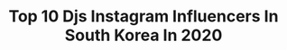 ---
title: Top 10 Djs Instagram Influencers In South Korea In 2020
description: >-
  Find top djs Instagram influencers in South Korea in 2020. Most popular hashtags: #dance #dj #mlbcrew #mlbkorea.
platform: Instagram
hits: 14
text_top: Discover the top-rated Instagram influencers on inBeat.
text_bottom: Our search engine holds 14 Instagram influencers like this in South Korea for you to collaborate.
profiles:
  - username: "dj_siena"
    fullname: >-
      DJ SIENA 박시현 🇰🇷
    bio: >-
      Leanonedm👇 Bookings 📧 djsiena.leanon@gmail.com
    location: "South Korea"
    followers: 665313
    engagement: 216
    commentsToLikes: 0.008810
    id: ckf5pzba27pdx0j23heatrwgc
    verified: true
    hashtags: "#mlbkorea, #mlb, #mlbcrew, #nerdy"
  - username: "djsmmt"
    fullname: >-
      SMMT (써밋)
    bio: >-
      YELOWS MOB / H1GHR MUSIC DJ / Producer @thugiee 의 캔따개
    location: "South Korea"
    followers: 63230
    engagement: 689
    commentsToLikes: 0.013212
    id: ck8swrncaf05u0j78tgrn0w3y
    verified: false
    hashtags: "#outnow, #compilation, #h1ghrmusic, #red"
  - username: "deejaysoda"
    fullname: >-
      DJ SODA OFFICIAL 🇰🇷
    bio: >-
      Let's communicate👇🏻💕
    location: "South Korea"
    followers: 4101404
    engagement: 142
    commentsToLikes: 0.007112
    id: ck0tusvdz8kr20i19uncbde5n
    verified: true
    hashtags: "#glittersunscreen, #dj, #worlddjfestival, #shootingstarchallenge"
  - username: "callmegray"
    fullname: >-
      GRAY | 그레이
    bio: >-
      ɢʀᴀʏɢʀᴏᴜɴᴅ.
    location: "South Korea"
    followers: 2461125
    engagement: 334
    commentsToLikes: 0.006326
    id: ck0w2tfeaq3d00i19gh7wvpe0
    verified: true
    hashtags: "#loveyourw, #loggg, #xxblue, #djsoulscape"
  - username: "jy._.swag"
    fullname: >-
      큰지 KN-JI(🇰🇷)/젼
    bio: >-
      👉큰지 재롱잔치🎥 👉DM💌
    location: "South Korea"
    followers: 6005
    engagement: 907
    commentsToLikes: 0.047742
    id: ck9hcs81emrem0j786683s5x2
    verified: false
    hashtags: "#tiktok, #selfies, #ootd, #mlbcrew"
  - username: "jangok_park"
    fullname: >-
      박장옥 Jangok Park
    bio: >-
      🇰🇷 Dancer Contact = DM 📩 RD'z @rd.z_official
    location: "South Korea"
    followers: 26618
    engagement: 402
    commentsToLikes: 0.010472
    id: ck8tan5llsdgw0j78moiqi9b7
    verified: false
    hashtags: "#blackpink, #1million, #1milliondancestudio, #dance"
  - username: "drop_go_"
    fullname: >-
      Drop
    bio: >-
      •92street. seoul. Korea 🇰🇷 •local pride •freestyle street ball •raw elements
    location: "South Korea"
    followers: 9206
    engagement: 571
    commentsToLikes: 0.021865
    id: ck5qco7cvrjfn0i117wy1jmhi
    verified: false
    hashtags: "#basictoboogie, #hiphopdance, #guiiklyncuts, #rawelements"
  - username: "__taesung"
    fullname: >-
      Շꪖꫀડꪊꪀᧁ  | 태성 | 힉스
    bio: >-
      𝐇𝐈𝐆𝐆𝐒 & 𝐇𝐎𝐔𝐒𝐄 𝐓𝐑𝐀𝐈𝐍 _ From.Seoul Korea 🇰🇷 @higgs_seoul ☯️☮️⚛️🐉🙏🏽🌄 @house_train_korea 🚞 youtube.com/c/taeseongkwon 📺 @goprokr | #하우스댄스 | grlc
    location: "South Korea"
    followers: 7068
    engagement: 925
    commentsToLikes: 0.055925
    id: ck5hrr1uivbw50i11gsby492z
    verified: false
    hashtags: "#choreo, #taesung, #dance, #seoul"
  - username: "slowrabbit_no1"
    fullname: >-
      Slow Rabbit
    bio: >-
      BigHit Entertainment
    location: "South Korea"
    followers: 303318
    engagement: 1383
    commentsToLikes: 0.008878
    id: ck6tnx2xxav8v0j71h0kcwpj4
    verified: false
    hashtags: "#bts, #8eight, #thesauce, #djswivel"
  - username: "luna.hyun"
    fullname: >-
      Luna hyun 🌙
    bio: >-
      Dancer 🇰🇷 Leader of Team ALiEN
    location: "South Korea"
    followers: 42132
    engagement: 1231
    commentsToLikes: 0.007993
    id: ck135frwe177z0i19ltwnpvdh
    verified: false
    hashtags: "#theedge, #niki, #dance, #withalien"
---